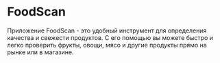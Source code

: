 # FoodScan
Приложение FoodScan - это удобный инструмент для определения качества и свежести продуктов. С его помощью вы можете быстро и легко проверить фрукты, овощи, мясо и другие продукты прямо на рынке или в магазине.
